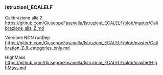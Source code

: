 ### Istruzioni_ECALELF

Calibrazione alla Z
https://github.com/GiuseppeFasanella/Istruzioni_ECALELF/blob/master/Calibrazione_alla_Z.md

Versione NON runDep
https://github.com/GiuseppeFasanella/Istruzioni_ECALELF/blob/master/Calibration_Z_8_categories_only.md

HighMass
https://github.com/GiuseppeFasanella/Istruzioni_ECALELF/blob/master/HighMass.md
